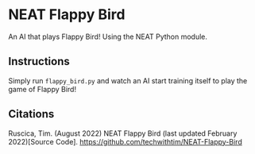# NEAT Flappy Bird

An AI that plays Flappy Bird! Using the NEAT Python module.

## Instructions

Simply run ```flappy_bird.py``` and watch an AI start training itself to play the game of Flappy Bird!

## Citations
Ruscica, Tim. (August 2022) NEAT Flappy Bird (last updated February 2022)[Source Code]. https://github.com/techwithtim/NEAT-Flappy-Bird
